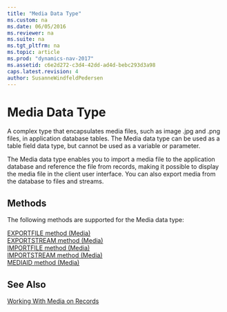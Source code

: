 ```yaml
---
title: "Media Data Type"
ms.custom: na
ms.date: 06/05/2016
ms.reviewer: na
ms.suite: na
ms.tgt_pltfrm: na
ms.topic: article
ms.prod: "dynamics-nav-2017"
ms.assetid: c6e2d272-c3d4-42dd-ad4d-bebc293d3a98
caps.latest.revision: 4
author: SusanneWindfeldPedersen
---
```

# Media Data Type
A complex type that encapsulates media files, such as image .jpg and .png files, in application database tables. The Media data type can be used as a table field data type, but cannot be used as a variable or parameter.  

 The Media data type enables you to import a media file to the application database and reference the file from records, making it possible to display the media file in the client user interface. You can also export media from the database to files and streams. 

## Methods
The following methods are supported for the Media data type:

[EXPORTFILE method (Media)](../methods/devenv-exportfile-method-media.md)   
[EXPORTSTREAM method (Media)](../methods/devenv-exportstream-method-media.md)   
[IMPORTFILE method (Media)](../methods/devenv-importfile-method-media.md)   
[IMPORTSTREAM method (Media)](../methods/devenv-importstream-method-media.md)   
[MEDIAID method (Media)](../methods/devenv-mediaid-method-media.md)   

## See Also  
 [Working With Media on Records](../../dynamics-nav/Working-With-Media-on-Records.md)  
 
 
